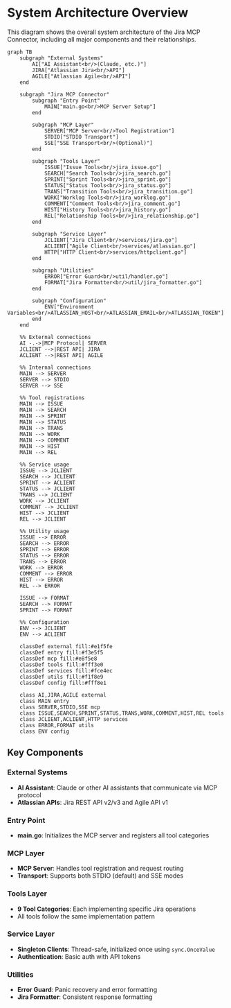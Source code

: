 # System Architecture Overview

This diagram shows the overall system architecture of the Jira MCP Connector, including all major components and their relationships.

```mermaid
graph TB
    subgraph "External Systems"
        AI["AI Assistant<br/>(Claude, etc.)"]
        JIRA["Atlassian Jira<br/>API"]
        AGILE["Atlassian Agile<br/>API"]
    end
    
    subgraph "Jira MCP Connector"
        subgraph "Entry Point"
            MAIN["main.go<br/>MCP Server Setup"]
        end
        
        subgraph "MCP Layer"
            SERVER["MCP Server<br/>Tool Registration"]
            STDIO["STDIO Transport"]
            SSE["SSE Transport<br/>(Optional)"]
        end
        
        subgraph "Tools Layer"
            ISSUE["Issue Tools<br/>jira_issue.go"]
            SEARCH["Search Tools<br/>jira_search.go"]
            SPRINT["Sprint Tools<br/>jira_sprint.go"]
            STATUS["Status Tools<br/>jira_status.go"]
            TRANS["Transition Tools<br/>jira_transition.go"]
            WORK["Worklog Tools<br/>jira_worklog.go"]
            COMMENT["Comment Tools<br/>jira_comment.go"]
            HIST["History Tools<br/>jira_history.go"]
            REL["Relationship Tools<br/>jira_relationship.go"]
        end
        
        subgraph "Service Layer"
            JCLIENT["Jira Client<br/>services/jira.go"]
            ACLIENT["Agile Client<br/>services/atlassian.go"]
            HTTP["HTTP Client<br/>services/httpclient.go"]
        end
        
        subgraph "Utilities"
            ERROR["Error Guard<br/>util/handler.go"]
            FORMAT["Jira Formatter<br/>util/jira_formatter.go"]
        end
        
        subgraph "Configuration"
            ENV["Environment Variables<br/>ATLASSIAN_HOST<br/>ATLASSIAN_EMAIL<br/>ATLASSIAN_TOKEN"]
        end
    end
    
    %% External connections
    AI -.->|MCP Protocol| SERVER
    JCLIENT -->|REST API| JIRA
    ACLIENT -->|REST API| AGILE
    
    %% Internal connections
    MAIN --> SERVER
    SERVER --> STDIO
    SERVER --> SSE
    
    %% Tool registrations
    MAIN --> ISSUE
    MAIN --> SEARCH
    MAIN --> SPRINT
    MAIN --> STATUS
    MAIN --> TRANS
    MAIN --> WORK
    MAIN --> COMMENT
    MAIN --> HIST
    MAIN --> REL
    
    %% Service usage
    ISSUE --> JCLIENT
    SEARCH --> JCLIENT
    SPRINT --> ACLIENT
    STATUS --> JCLIENT
    TRANS --> JCLIENT
    WORK --> JCLIENT
    COMMENT --> JCLIENT
    HIST --> JCLIENT
    REL --> JCLIENT
    
    %% Utility usage
    ISSUE --> ERROR
    SEARCH --> ERROR
    SPRINT --> ERROR
    STATUS --> ERROR
    TRANS --> ERROR
    WORK --> ERROR
    COMMENT --> ERROR
    HIST --> ERROR
    REL --> ERROR
    
    ISSUE --> FORMAT
    SEARCH --> FORMAT
    SPRINT --> FORMAT
    
    %% Configuration
    ENV --> JCLIENT
    ENV --> ACLIENT
    
    classDef external fill:#e1f5fe
    classDef entry fill:#f3e5f5
    classDef mcp fill:#e8f5e8
    classDef tools fill:#fff3e0
    classDef services fill:#fce4ec
    classDef utils fill:#f1f8e9
    classDef config fill:#fff8e1
    
    class AI,JIRA,AGILE external
    class MAIN entry
    class SERVER,STDIO,SSE mcp
    class ISSUE,SEARCH,SPRINT,STATUS,TRANS,WORK,COMMENT,HIST,REL tools
    class JCLIENT,ACLIENT,HTTP services
    class ERROR,FORMAT utils
    class ENV config
```

## Key Components

### External Systems
- **AI Assistant**: Claude or other AI assistants that communicate via MCP protocol
- **Atlassian APIs**: Jira REST API v2/v3 and Agile API v1

### Entry Point
- **main.go**: Initializes the MCP server and registers all tool categories

### MCP Layer
- **MCP Server**: Handles tool registration and request routing
- **Transport**: Supports both STDIO (default) and SSE modes

### Tools Layer
- **9 Tool Categories**: Each implementing specific Jira operations
- All tools follow the same implementation pattern

### Service Layer
- **Singleton Clients**: Thread-safe, initialized once using `sync.OnceValue`
- **Authentication**: Basic auth with API tokens

### Utilities
- **Error Guard**: Panic recovery and error formatting
- **Jira Formatter**: Consistent response formatting 